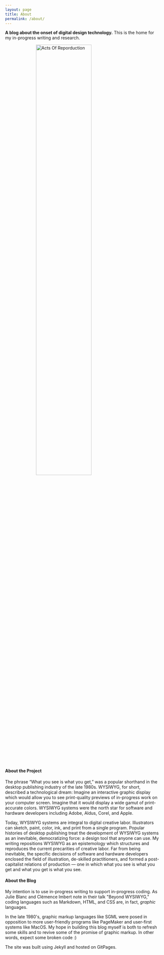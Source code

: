 ```yaml
---
layout: page
title: About
permalink: /about/
---
```


<p><b>A blog about the onset of digital design technology.</b>
This is the home for my in-progress writing and research.</p>

<img src="/assets/ActOfReproduction-small.gif" alt="Acts Of Reporduction" style="display:block;margin-left:auto;margin-right:auto;width:60%%;height:60%;">

<h4>About the Project</h4>
<p>The phrase “What you see is what you get,” was a popular shorthand in the desktop publishing industry of the late 1980s. WYSIWYG, for short, described a technological dream: Imagine an interactive graphic display which would allow you to see print-quality previews of in-progress work on your computer screen. Imagine that it would display a wide gamut of print-accurate colors. WYSIWYG systems were the north star for software and hardware developers including Adobe, Aldus, Corel, and Apple.</p>

<p>Today, WYSIWYG systems are integral to digital creative labor. Illustrators can sketch, paint, color, ink, and print from a single program. Popular histories of desktop publishing treat the development of WYSIWYG systems as an inevitable, democratizing force: a design tool that anyone can use. My writing repositions WYSIWYG as an epistemology which structures and reproduces the current precarities of creative labor. Far from being inevitable, the specific decisions of software and hardware developers enclosed the field of illustration, de-skilled practitioners, and formed a post-capitalist relations of production — one in which what you see is what you get and what you get is what you see.</p>

<h4>About the Blog</h4>
<p>My intention is to use in-progress writing to support in-progress coding. As Julie Blanc and Clémence Imbert note in their talk "Beyond WYSIWYG," coding languages such as Markdown, HTML, and CSS are, in fact, <i>graphic</i> languages.</p>
<p>In the late 1980's, graphic markup languages like SGML were posed in opposition to more user-friendly programs like PageMaker and user-first systems like MacOS. My hope in building this blog myself is both to refresh some skills and to revive some of the promise of graphic markup. In other words, expect some broken code :)
<p>The site was built using Jekyll and hosted on GitPages.</p>
